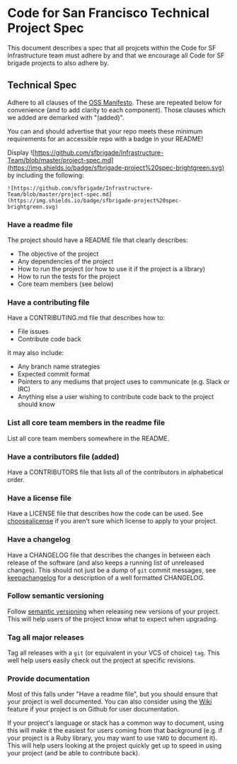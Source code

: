 # Code for San Francisco Technical Project Spec

This document describes a spec that all projcets within the Code for SF
Infrastructure team must adhere by and that we encourage all Code for SF
brigade projects to also adhere by.

## Technical Spec

Adhere to all clauses of the [OSS Manifesto](http://ossmanifesto.org/). These
are repeated below for convenience (and to add clarity to each component).
Those clauses which we added are demarked with "(added)".

You can and should advertise that your repo meets these minimum requirements
for an accessible repo with a badge in your README!

Display ![https://github.com/sfbrigade/Infrastructure-Team/blob/master/project-spec.md](https://img.shields.io/badge/sfbrigade-project%20spec-brightgreen.svg) by including the following:

```
![https://github.com/sfbrigade/Infrastructure-Team/blob/master/project-spec.md](https://img.shields.io/badge/sfbrigade-project%20spec-brightgreen.svg)
```

### Have a readme file

The project should have a README file that clearly describes:

- The objective of the project
- Any dependencies of the project
- How to run the project (or how to use it if the project is a library)
- How to run the tests for the project
- Core team members (see below)

### Have a contributing file

Have a CONTRIBUTING.md file that describes how to:

- File issues
- Contribute code back

It may also include:

- Any branch name strategies
- Expected commit format
- Pointers to any mediums that project uses to communicate (e.g. Slack or IRC)
- Anything else a user wishing to contribute code back to the project should
  know

### List all core team members in the readme file

List all core team members somewhere in the README.

### Have a contributors file (added)

Have a CONTRIBUTORS file that lists all of the contributors in alphabetical order.

### Have a license file

Have a LICENSE file that describes how the code can be used. See
[choosealicense](http://choosealicense.com/) if you aren't sure which license
to apply to your project.

### Have a changelog

Have a CHANGELOG file that describes the changes in between each release of the
software (and also keeps a running list of unreleased changes). This should not
just be a dump of `git` commit messages, see
[keepachangelog](http://keepachangelog.com/) for a description of a well
formatted CHANGELOG.

### Follow semantic versioning

Follow [semantic versioning](http://semver.org/) when releasing new versions of
your project. This will help users of the project know what to expect when
upgrading.

### Tag all major releases

Tag all releases with a `git` (or equivalent in your VCS of choice) `tag`. This
well help users easily check out the project at specific revisions.

### Provide documentation

Most of this falls under "Have a readme file", but you should ensure that your
project is well documented. You can also consider using the
[Wiki](https://help.github.com/articles/about-github-wikis/) feature if your
project is on Github for user documentation.

If your project's language or stack has a common way to document, using this
will make it the easiest for users coming from that background (e.g. if your
project is a Ruby library, you may want to use `YARD` to document it). This
will help users looking at the project quickly get up to speed in using your
project (and be able to contribute back).

